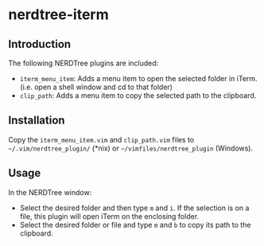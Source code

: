 # nerdtree-iterm

## Introduction

The following NERDTree plugins are included:
* ```iterm_menu_item```: Adds a menu item to open the selected folder in iTerm. (i.e. open a shell window and cd to that folder)
* ```clip_path```: Adds a menu item to copy the selected path to the clipboard.

## Installation

Copy the ```iterm_menu_item.vim``` and ```clip_path.vim``` files to ```~/.vim/nerdtree_plugin/``` (*nix) or ```~/vimfiles/nerdtree_plugin``` (Windows).

## Usage

In the NERDTree window:
* Select the desired folder and then type ```m``` and ```i```. If the selection is on a file, this plugin will open iTerm on the enclosing folder. 
* Select the desired folder or file and type ```m``` and ```b``` to copy its path to the clipboard.
